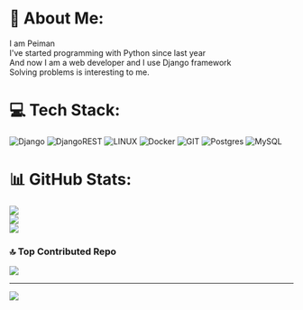 # 💫 About Me:
I am Peiman<br>I've started programming with Python since last year<br>And now I am a web developer and I use Django framework<br>Solving problems is interesting to me.


# 💻 Tech Stack:
![Django](https://img.shields.io/badge/django-%23092E20.svg?style=plastic&logo=django&logoColor=white) ![DjangoREST](https://img.shields.io/badge/DJANGO-REST-ff1709?style=plastic&logo=django&logoColor=white&color=ff1709&labelColor=gray) ![LINUX](https://img.shields.io/badge/Linux-FCC624?style=plastic&logo=linux&logoColor=black) ![Docker](https://img.shields.io/badge/docker-%230db7ed.svg?style=plastic&logo=docker&logoColor=white) ![GIT](https://img.shields.io/badge/Git-fc6d26?style=plastic&logo=git&logoColor=white) ![Postgres](https://img.shields.io/badge/postgres-%23316192.svg?style=plastic&logo=postgresql&logoColor=white) ![MySQL](https://img.shields.io/badge/mysql-%2300f.svg?style=plastic&logo=mysql&logoColor=white)
# 📊 GitHub Stats:
![](https://github-readme-stats.vercel.app/api?username=PeimanNavidiMoghadam&theme=slateorange&hide_border=true&include_all_commits=true&count_private=true)<br/>
![](https://github-readme-streak-stats.herokuapp.com/?user=PeimanNavidiMoghadam&theme=slateorange&hide_border=true)<br/>
![](https://github-readme-stats.vercel.app/api/top-langs/?username=PeimanNavidiMoghadam&theme=slateorange&hide_border=true&include_all_commits=true&count_private=true&layout=compact)

### 🔝 Top Contributed Repo
![](https://github-contributor-stats.vercel.app/api?username=PeimanNavidiMoghadam&limit=5&theme=alduin&combine_all_yearly_contributions=true)

---
[![](https://visitcount.itsvg.in/api?id=PeimanNavidiMoghadam&icon=7&color=0)](https://visitcount.itsvg.in)

<!-- Proudly created with GPRM ( https://gprm.itsvg.in ) -->
